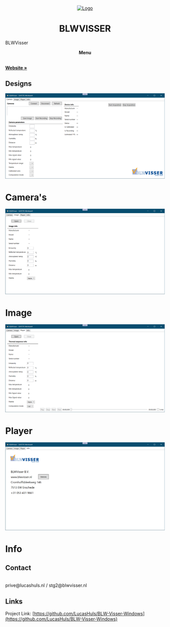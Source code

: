 <br />
<p align="center">
  <a href="https://github.com/LucasHuls/ScrumGroep5"><img src="https://www.blwvisser.nl/wp-content/uploads/2020/09/logo.png" alt="Logo"></a>
	<h1 align="center">BLWVISSER</h1>
</p

  <h3 align="center">BLWVisser</h3>

  <p align="center"><strong>Menu</strong></p>
	<br />
	<a align="center" href="https://blwvisser.nl"><strong>Website »</strong></a>
	<br />

## Designs

<a><img src="readme_files/Camera.png"></a><br>
<h1>Camera's</h1>
<a><img src="readme_files/Image.png"></a><br>
<h1>Image</h1>
<a><img src="readme_files/player.png"></a>
<h1>Player</h1>
<a><img src="readme_files/info.png"></a>
<h1>Info</h1>

## Contact
<br>
prive@lucashuls.nl / stg2@blwvisser.nl

## Links
Project Link: [https://github.com/LucasHuls/BLW-Visser-Windows](https://github.com/LucasHuls/BLW-Visser-Windows)
